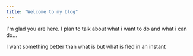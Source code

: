 ```yaml
---
title: "Welcome to my blog"
---
```


I'm glad you are here. I plan to talk about what i want to do and what i can do...

I want something better than what is but what is fled in an instant
